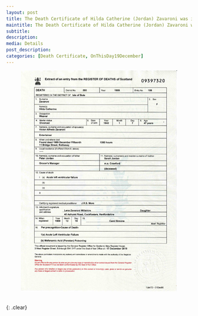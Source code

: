 ```yaml
---
layout: post
title: The Death Certificate of Hilda Catherine (Jordan) Zavaroni was issued &#124; 19 December 1989
maintitle: The Death Certificate of Hilda Catherine (Jordan) Zavaroni was issued
subtitle: 
description: 
media: Details
post_description: 
categories: [Death Certificate, OnThisDay19December]
---
```


<figure class="fig3">
<a href="/assets/images/public-records/1989-12-15-hilda-zavaroni-death-certificate.jpg"><img src="/assets/images/public-records/1989-12-15-hilda-zavaroni-death-certificate.jpg" class="full-width zoom-in" /></a>
</figure>

<br />{: .clear}

